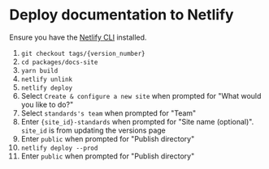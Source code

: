 # Deploy documentation to Netlify
Ensure you have the [Netlify CLI](https://cli.netlify.com) installed.

1. `git checkout tags/{version_number}`
2. `cd packages/docs-site`
3. `yarn build`
4. `netlify unlink`
5. `netlify deploy`
6. Select `Create & configure a new site` when prompted for "What would you like to do?"
7. Select `standards's team` when prompted for "Team"
8. Enter `{site_id}-standards` when prompted for "Site name (optional)". `site_id` is from updating the versions page
8. Enter `public` when prompted for "Publish directory"
9. `netlify deploy --prod`
10. Enter `public` when prompted for "Publish directory"
